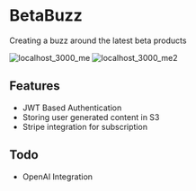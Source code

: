 # BetaBuzz

Creating a buzz around the latest beta products

![localhost_3000_me](https://github.com/iamsahebgiri/betabuzz/assets/47132373/d38d5390-8988-496a-ab15-be8b4d530ca4)
![localhost_3000_me2](https://github.com/iamsahebgiri/betabuzz/assets/47132373/cd04c4b7-3ce4-4628-b9a1-c37d7320d6e5)

## Features

- JWT Based Authentication
- Storing user generated content in S3
- Stripe integration for subscription

## Todo
- OpenAI Integration